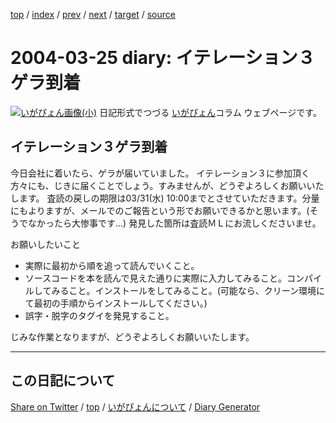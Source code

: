 [top](https://igapyon.github.io/diary/) 
 / [index](https://igapyon.github.io/diary/2004/index.html) 
 / [prev](https://igapyon.github.io/diary/2004/ig040324.html) 
 / [next](https://igapyon.github.io/diary/2004/ig040326.html) 
 / [target](https://igapyon.github.io/diary/2004/ig040325.html) 
 / [source](https://github.com/igapyon/diary/blob/gh-pages/2004/ig040325.html.src.md) 

2004-03-25 diary: イテレーション３ゲラ到着
=====================================================================================================
[![いがぴょん画像(小)](https://igapyon.github.io/diary/images/iga200306s.jpg "いがぴょん")](https://igapyon.github.io/diary/memo/memoigapyon.html) 日記形式でつづる [いがぴょん](https://igapyon.github.io/diary/memo/memoigapyon.html)コラム ウェブページです。

## イテレーション３ゲラ到着

今日会社に着いたら、ゲラが届いていました。
イテレーション３に参加頂く方々にも、じきに届くことでしょう。すみませんが、どうぞよろしくお願いいたします。
査読の戻しの期限は03/31(水) 10:00までとさせていただきます。分量にもよりますが、メールでのご報告という形でお願いできるかと思います。(そうでなかったら大惨事です…) 発見した箇所は査読ＭＬにお流しくださいませ。

お願いしたいこと

* 実際に最初から順を追って読んでいくこと。
* ソースコードを本を読んで見えた通りに実際に入力してみること。コンパイルしてみること。インストールをしてみること。(可能なら、クリーン環境にて最初の手順からインストールしてください。)
* 誤字・脱字のタグイを発見すること。

じみな作業となりますが、どうぞよろしくお願いいたします。




----------------------------------------------------------------------------------------------------

## この日記について

[Share on Twitter](https://twitter.com/intent/tweet?hashtags=igapyon%2Cdiary%2C%E3%81%84%E3%81%8C%E3%81%B4%E3%82%87%E3%82%93&text=%E3%82%A4%E3%83%86%E3%83%AC%E3%83%BC%E3%82%B7%E3%83%A7%E3%83%B3%EF%BC%93%E3%82%B2%E3%83%A9%E5%88%B0%E7%9D%80&url=https%3A%2F%2Figapyon.github.io%2Fdiary%2F2004%2Fig040325.html) / [top](../index.html/) / [いがぴょんについて](https://igapyon.github.io/diary/memo/memoigapyon.html) / [Diary Generator](https://github.com/igapyon/igapyonv3)
